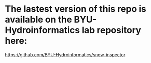 # The lastest version of this repo is available on the BYU-Hydroinformatics lab repository here:
https://github.com/BYU-Hydroinformatics/snow-inspector
